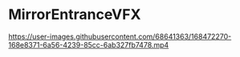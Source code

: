 # MirrorEntranceVFX


https://user-images.githubusercontent.com/68641363/168472270-168e8371-6a56-4239-85cc-6ab327fb7478.mp4

